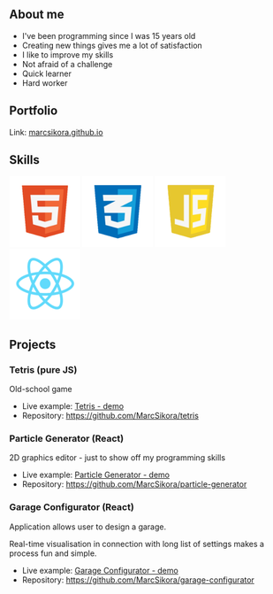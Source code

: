 ## About me

* I've been programming since I was 15 years old
* Creating new things gives me a lot of satisfaction
* I like to improve my skills
* Not afraid of a challenge
* Quick learner
* Hard worker

## Portfolio

Link: [marcsikora.github.io](https://marcsikora.github.io/)

## Skills
![html](icons/html.png)
![css](icons/css.png) 
![js](icons/js.png) 
![react](icons/react.png) 

## Projects

### Tetris (pure JS)
Old-school game
* Live example: [Tetris - demo](http://memor37.hekko24.pl/tetris/)
* Repository: https://github.com/MarcSikora/tetris

### Particle Generator (React)
2D graphics editor - just to show off my programming skills
* Live example: [Particle Generator - demo](https://marcsikora.github.io/projects/particle-generator/)
* Repository: https://github.com/MarcSikora/particle-generator

### Garage Configurator (React)
Application allows user to design a garage.

Real-time visualisation in connection with long list of settings makes a process fun and simple.
* Live example: [Garage Configurator - demo](https://marcsikora.github.io/projects/garage-configurator/)
* Repository: https://github.com/MarcSikora/garage-configurator

